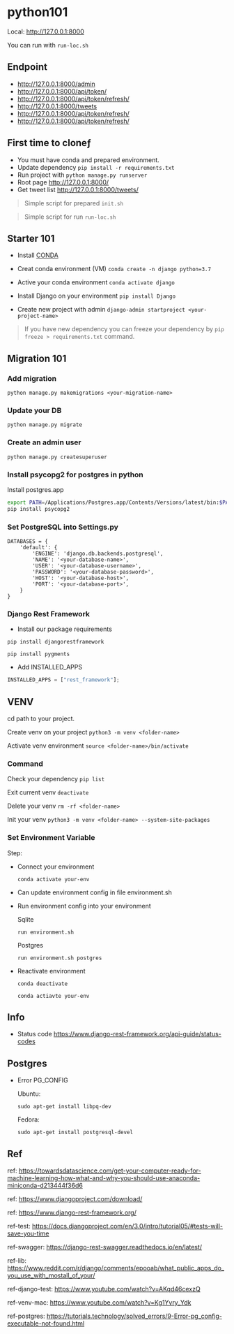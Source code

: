 # python101

Local: http://127.0.0.1:8000

You can run with `run-loc.sh`

## Endpoint

- http://127.0.0.1:8000/admin
- http://127.0.0.1:8000/api/token/
- http://127.0.0.1:8000/api/token/refresh/
- http://127.0.0.1:8000/tweets
- http://127.0.0.1:8000/api/token/refresh/
- http://127.0.0.1:8000/api/token/refresh/

## First time to cloneƒ

- You must have conda and prepared environment.
- Update dependency `pip install -r requirements.txt`
- Run project with `python manage.py runserver`
- Root page http://127.0.0.1:8000/
- Get tweet list http://127.0.0.1:8000/tweets/

> Simple script for prepared `init.sh`

> Simple script for run `run-loc.sh`

## Starter 101

- Install [CONDA](https://www.anaconda.com/distribution/#download-section)

- Creat conda environment (VM) `conda create -n django python=3.7`

- Active your conda environment `conda activate django`

- Install Django on your environment `pip install Django`

- Create new project with admin `django-admin startproject <your-project-name>`

> If you have new dependency you can freeze your dependency by `pip freeze > requirements.txt` command.

## Migration 101

### Add migration

`python manage.py makemigrations <your-migration-name>`

### Update your DB

`python manage.py migrate`

### Create an admin user

`python manage.py createsuperuser`

### Install psycopg2 for postgres in python

Install postgres.app

```sh
export PATH=/Applications/Postgres.app/Contents/Versions/latest/bin:$PATH
pip install psycopg2
```

### Set PostgreSQL into Settings.py

```
DATABASES = {
    'default': {
        'ENGINE': 'django.db.backends.postgresql',
        'NAME': '<your-database-name>',
        'USER': '<your-database-username>',
        'PASSWORD': '<your-database-password>',
        'HOST': '<your-database-host>',
        'PORT': '<your-database-port>',
    }
}
```

### Django Rest Framework

- Install our package requirements

`pip install djangorestframework`

`pip install pygments`

- Add INSTALLED_APPS

```js
INSTALLED_APPS = ["rest_framework"];
```

## VENV

cd path to your project.

Create venv on your project `python3 -m venv <folder-name>`

Activate venv environment `source <folder-name>/bin/activate`

### Command

Check your dependency `pip list`

Exit current venv `deactivate`

Delete your venv `rm -rf <folder-name>`

Init your venv `python3 -m venv <folder-name> --system-site-packages`

### Set Environment Variable

Step:

- Connect your environment

  `conda activate your-env`

- Can update environment config in file environment.sh

- Run environment config into your environment


    Sqlite

    `run environment.sh`

    Postgres

    `run environment.sh postgres`

- Reactivate environment

  `conda deactivate`

  `conda actiavte your-env`

## Info

- Status code https://www.django-rest-framework.org/api-guide/status-codes

## Postgres

- Error PG_CONFIG 
  
  Ubuntu:

  `sudo apt-get install libpq-dev`

  Fedora:

  `sudo apt-get install postgresql-devel`

## Ref

ref: https://towardsdatascience.com/get-your-computer-ready-for-machine-learning-how-what-and-why-you-should-use-anaconda-miniconda-d213444f36d6

ref: https://www.djangoproject.com/download/

ref: https://www.django-rest-framework.org/

ref-test: https://docs.djangoproject.com/en/3.0/intro/tutorial05/#tests-will-save-you-time

ref-swagger: https://django-rest-swagger.readthedocs.io/en/latest/

ref-lib: https://www.reddit.com/r/django/comments/epooab/what_public_apps_do_you_use_with_mostall_of_your/

ref-django-test: https://www.youtube.com/watch?v=AKqd46cexzQ

ref-venv-mac: https://www.youtube.com/watch?v=Kg1Yvry_Ydk

ref-postgres: https://tutorials.technology/solved_errors/9-Error-pg_config-executable-not-found.html
